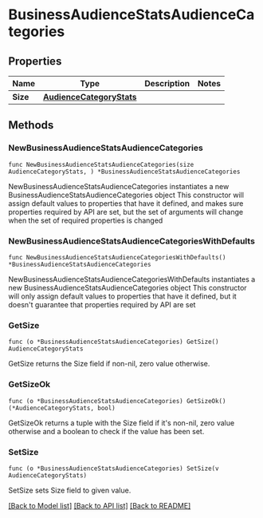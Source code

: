 # BusinessAudienceStatsAudienceCategories

## Properties

Name | Type | Description | Notes
------------ | ------------- | ------------- | -------------
**Size** | [**AudienceCategoryStats**](AudienceCategoryStats.md) |  | 

## Methods

### NewBusinessAudienceStatsAudienceCategories

`func NewBusinessAudienceStatsAudienceCategories(size AudienceCategoryStats, ) *BusinessAudienceStatsAudienceCategories`

NewBusinessAudienceStatsAudienceCategories instantiates a new BusinessAudienceStatsAudienceCategories object
This constructor will assign default values to properties that have it defined,
and makes sure properties required by API are set, but the set of arguments
will change when the set of required properties is changed

### NewBusinessAudienceStatsAudienceCategoriesWithDefaults

`func NewBusinessAudienceStatsAudienceCategoriesWithDefaults() *BusinessAudienceStatsAudienceCategories`

NewBusinessAudienceStatsAudienceCategoriesWithDefaults instantiates a new BusinessAudienceStatsAudienceCategories object
This constructor will only assign default values to properties that have it defined,
but it doesn't guarantee that properties required by API are set

### GetSize

`func (o *BusinessAudienceStatsAudienceCategories) GetSize() AudienceCategoryStats`

GetSize returns the Size field if non-nil, zero value otherwise.

### GetSizeOk

`func (o *BusinessAudienceStatsAudienceCategories) GetSizeOk() (*AudienceCategoryStats, bool)`

GetSizeOk returns a tuple with the Size field if it's non-nil, zero value otherwise
and a boolean to check if the value has been set.

### SetSize

`func (o *BusinessAudienceStatsAudienceCategories) SetSize(v AudienceCategoryStats)`

SetSize sets Size field to given value.



[[Back to Model list]](../README.md#documentation-for-models) [[Back to API list]](../README.md#documentation-for-api-endpoints) [[Back to README]](../README.md)


